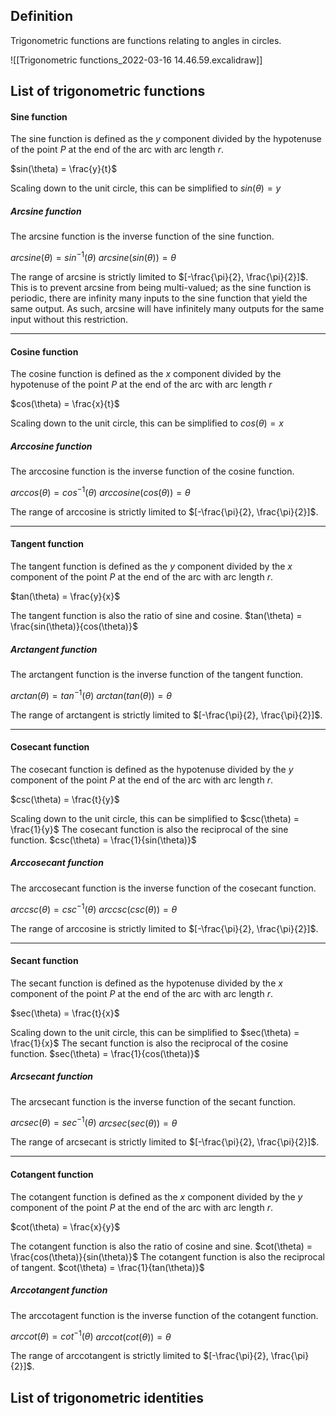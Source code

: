 ## Definition
Trigonometric functions are functions relating to angles in circles.

![[Trigonometric functions_2022-03-16 14.46.59.excalidraw]]
## List of trigonometric functions

#### Sine function
The sine function is defined as the $y$ component divided by the hypotenuse of the point $P$ at the end of the arc with arc length $r$.

$sin(\theta) = \frac{y}{t}$

Scaling down to the unit circle, this can be simplified to
$sin(\theta) = y$

##### Arcsine function
The arcsine function is the inverse function of the sine function.

$arcsine(\theta) = sin^{-1}(\theta)$
$arcsine(sin(\theta)) = \theta$

The range of arcsine is strictly limited to $[-\frac{\pi}{2}, \frac{\pi}{2}]$. This is to prevent arcsine from being multi-valued; as the sine function is periodic, there are infinity many inputs to the sine function that yield the same output. As such, arcsine will have infinitely many outputs for the same input without this restriction.

---

#### Cosine function
The cosine function is defined as the $x$ component divided by the hypotenuse of the point $P$ at the end of the arc with arc length $r$

$cos(\theta) = \frac{x}{t}$

Scaling down to the unit circle, this can be simplified to
$cos(\theta) = x$

##### Arccosine function
The arccosine function is the inverse function of the cosine function.

$arccos(\theta) = cos^{-1}(\theta)$
$arccosine(cos(\theta)) = \theta$

The range of arccosine is strictly limited to $[-\frac{\pi}{2}, \frac{\pi}{2}]$.

---

#### Tangent function
The tangent function is defined as the $y$ component divided by the $x$ component of the point $P$ at the end of the arc with arc length $r$.

$tan(\theta) = \frac{y}{x}$

The tangent function is also the ratio of sine and cosine.
$tan(\theta) = \frac{sin(\theta)}{cos(\theta)}$

##### Arctangent function
The arctangent function is the inverse function of the tangent function.

$arctan(\theta) = tan^{-1}(\theta)$
$arctan(tan(\theta)) = \theta$

The range of arctangent is strictly limited to $[-\frac{\pi}{2}, \frac{\pi}{2}]$.

---

#### Cosecant function
The cosecant function is defined as the hypotenuse divided by the $y$ component of the point $P$ at the end of the arc with arc length $r$.

$csc(\theta) = \frac{t}{y}$

Scaling down to the unit circle, this can be simplified to
$csc(\theta) = \frac{1}{y}$
The cosecant function is also the reciprocal of the sine function.
$csc(\theta) = \frac{1}{sin(\theta)}$

##### Arccosecant function
The arccosecant function is the inverse function of the cosecant function.

$arccsc(\theta) = csc^{-1}(\theta)$
$arccsc(csc(\theta)) = \theta$

The range of arccosine is strictly limited to $[-\frac{\pi}{2}, \frac{\pi}{2}]$.

---

#### Secant function
The secant function is defined as the hypotenuse divided by the $x$ component of the point $P$ at the end of the arc with arc length $r$.

$sec(\theta) = \frac{t}{x}$

Scaling down to the unit circle, this can be simplified to
$sec(\theta) = \frac{1}{x}$
The secant function is also the reciprocal of the cosine function.
$sec(\theta) = \frac{1}{cos(\theta)}$

##### Arcsecant function
The arcsecant function is the inverse function of the secant function.

$arcsec(\theta) = sec^{-1}(\theta)$
$arcsec(sec(\theta)) = \theta$

The range of arcsecant is strictly limited to $[-\frac{\pi}{2}, \frac{\pi}{2}]$.

---

#### Cotangent function
The cotangent function is defined as the $x$ component divided by the $y$ component of the point $P$ at the end of the arc with arc length $r$.

$cot(\theta) = \frac{x}{y}$

The cotangent function is also the ratio of cosine and sine.
$cot(\theta) = \frac{cos(\theta)}{sin(\theta)}$
The cotangent function is also the reciprocal of tangent.
$cot(\theta) = \frac{1}{tan(\theta)}$

##### Arccotangent function
The arccotagent function is the inverse function of the cotangent function.

$arccot(\theta) = cot^{-1}(\theta)$
$arccot(cot(\theta)) = \theta$

The range of arccotangent is strictly limited to $[-\frac{\pi}{2}, \frac{\pi}{2}]$.

## List of trigonometric identities
